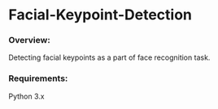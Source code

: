 # Facial-Keypoint-Detection

### Overview:
Detecting facial keypoints as a part of face recognition task.

### Requirements:
Python 3.x
